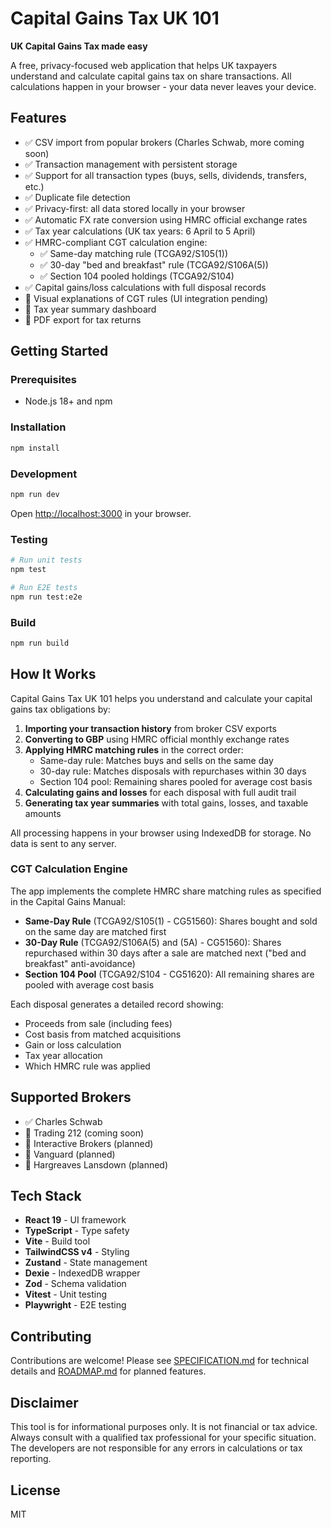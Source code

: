 # Capital Gains Tax UK 101

**UK Capital Gains Tax made easy**

A free, privacy-focused web application that helps UK taxpayers understand and calculate capital gains tax on share transactions. All calculations happen in your browser - your data never leaves your device.

## Features

- ✅ CSV import from popular brokers (Charles Schwab, more coming soon)
- ✅ Transaction management with persistent storage
- ✅ Support for all transaction types (buys, sells, dividends, transfers, etc.)
- ✅ Duplicate file detection
- ✅ Privacy-first: all data stored locally in your browser
- ✅ Automatic FX rate conversion using HMRC official exchange rates
- ✅ Tax year calculations (UK tax years: 6 April to 5 April)
- ✅ HMRC-compliant CGT calculation engine:
  - ✅ Same-day matching rule (TCGA92/S105(1))
  - ✅ 30-day "bed and breakfast" rule (TCGA92/S106A(5))
  - ✅ Section 104 pooled holdings (TCGA92/S104)
- ✅ Capital gains/loss calculations with full disposal records
- 🚧 Visual explanations of CGT rules (UI integration pending)
- 🚧 Tax year summary dashboard
- 🚧 PDF export for tax returns

## Getting Started

### Prerequisites

- Node.js 18+ and npm

### Installation

```bash
npm install
```

### Development

```bash
npm run dev
```

Open [http://localhost:3000](http://localhost:3000) in your browser.

### Testing

```bash
# Run unit tests
npm test

# Run E2E tests
npm run test:e2e
```

### Build

```bash
npm run build
```

## How It Works

Capital Gains Tax UK 101 helps you understand and calculate your capital gains tax obligations by:

1. **Importing your transaction history** from broker CSV exports
2. **Converting to GBP** using HMRC official monthly exchange rates
3. **Applying HMRC matching rules** in the correct order:
   - Same-day rule: Matches buys and sells on the same day
   - 30-day rule: Matches disposals with repurchases within 30 days
   - Section 104 pool: Remaining shares pooled for average cost basis
4. **Calculating gains and losses** for each disposal with full audit trail
5. **Generating tax year summaries** with total gains, losses, and taxable amounts

All processing happens in your browser using IndexedDB for storage. No data is sent to any server.

### CGT Calculation Engine

The app implements the complete HMRC share matching rules as specified in the Capital Gains Manual:

- **Same-Day Rule** (TCGA92/S105(1) - CG51560): Shares bought and sold on the same day are matched first
- **30-Day Rule** (TCGA92/S106A(5) and (5A) - CG51560): Shares repurchased within 30 days after a sale are matched next ("bed and breakfast" anti-avoidance)
- **Section 104 Pool** (TCGA92/S104 - CG51620): All remaining shares are pooled with average cost basis

Each disposal generates a detailed record showing:
- Proceeds from sale (including fees)
- Cost basis from matched acquisitions
- Gain or loss calculation
- Tax year allocation
- Which HMRC rule was applied

## Supported Brokers

- ✅ Charles Schwab
- 🚧 Trading 212 (coming soon)
- 🚧 Interactive Brokers (planned)
- 🚧 Vanguard (planned)
- 🚧 Hargreaves Lansdown (planned)

## Tech Stack

- **React 19** - UI framework
- **TypeScript** - Type safety
- **Vite** - Build tool
- **TailwindCSS v4** - Styling
- **Zustand** - State management
- **Dexie** - IndexedDB wrapper
- **Zod** - Schema validation
- **Vitest** - Unit testing
- **Playwright** - E2E testing

## Contributing

Contributions are welcome! Please see [SPECIFICATION.md](./docs/SPECIFICATION.md) for technical details and [ROADMAP.md](./ROADMAP.md) for planned features.

## Disclaimer

This tool is for informational purposes only. It is not financial or tax advice. Always consult with a qualified tax professional for your specific situation. The developers are not responsible for any errors in calculations or tax reporting.

## License

MIT
